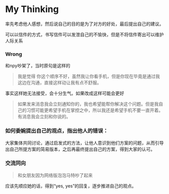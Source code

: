 # My Thinking



率先考虑他人感想，然后说自己的目的是为了对方的好处，最后提出自己的建议。

可以以信件的方式，书写信件可以发泄自己的不愉快，但是不将信件寄出可以维护人际关系

### 

### Wrong

和npy吵架了，当时原句是这样的

> 我是觉得 你这个顺序不好，虽然我让你看手机，但是你现在毕竟是通过我这边在沟通，直接这样动让我有点不舒服。

事实这样她无法接受，会十分生气。如果改成这样可能会更好

> 如果发来消息我会立刻通知你的，我也希望能帮你解决这个问题。但是我自己的习惯可能更希望手机在掌控之中，所以我还是希望手机不要一直开着。有消息我会立刻和你说的。



### 如何委婉提出自己的观点，指出他人的错误：

大家集体共同讨论，通过启发式的方法，让他人意识到他们方案的问题，从而引导出自己所提方案的简易版本，之后再最终提出自己的方案，得到大家的认可。



### 交流同向

> 和女朋友因为网络版泡泡马特吵了起来

应该先顺应她的话，得到“yes, yes”的回复，逐步推进自己的观点。